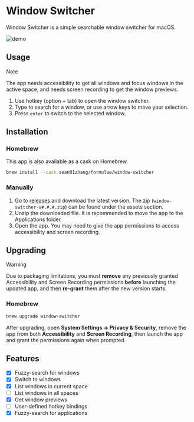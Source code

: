 # Window Switcher

Window Switcher is a simple searchable window switcher for macOS. 

![demo](https://github.com/user-attachments/assets/341cbfa8-b004-4d8c-a947-72eefe3411e9)

## Usage

> [!Note]
> The app needs accessibility to get all windows and focus windows in the active space, and
> needs screen recording to get the window previews.

1. Use hotkey (option + tab) to open the window switcher.
2. Type to search for a window, or use arrow keys to move your selection.
3. Press `enter` to switch to the selected window.

## Installation

### Homebrew

This app is also available as a cask on Homebrew.

```sh
brew install --cask sean01zhang/formulae/window-switcher
```

### Manually

1. Go to [releases](https://github.com/sean01zhang/window-switcher/releases) and download the latest version. The zip (`window-switcher-v#.#.#.zip`) can be found under the assets section.
2. Unzip the downloaded file. It is recommended to move the app to the Applications folder.
3. Open the app. You may need to give the app permissions to access accessibility and screen recording. 

## Upgrading

> [!Warning]
> Due to packaging limitations, you must **remove** any previously granted Accessibility and Screen Recording permissions **before** launching the updated app, and then **re-grant** them after the new version starts.

### Homebrew

```sh
brew upgrade window-switcher
```

After upgrading, open **System Settings → Privacy & Security**, remove the app from both **Accessibility** and **Screen Recording**, then launch the app and grant the permissions again when prompted.

## Features

- [x] Fuzzy-search for windows
- [x] Switch to windows
- [x] List windows in current space
- [ ] List windows in all spaces
- [x] Get window previews
- [ ] User-defined hotkey bindings
- [x] Fuzzy-search for applications
